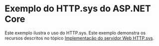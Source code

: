 # <a name="aspnet-core-httpsys-sample"></a>Exemplo do HTTP.sys do ASP.NET Core

Este exemplo ilustra o uso do HTTP.sys. Este exemplo demonstra os recursos descritos no tópico [Implementação do servidor Web HTTP.sys](https://docs.microsoft.com/aspnet/core/fundamentals/servers/httpsys).

